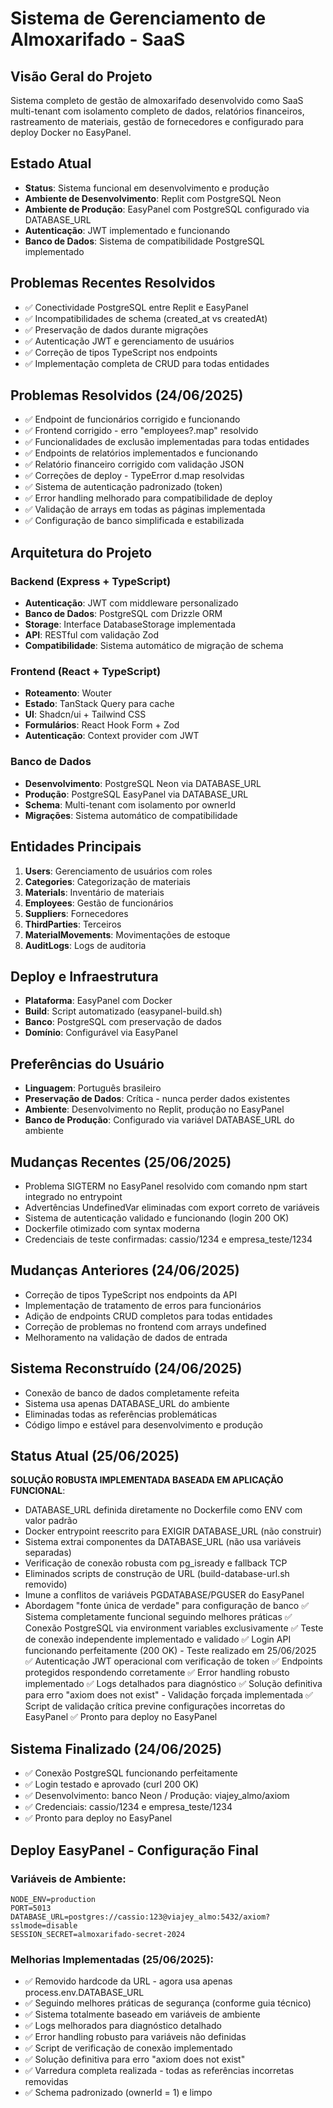 # Sistema de Gerenciamento de Almoxarifado - SaaS

## Visão Geral do Projeto
Sistema completo de gestão de almoxarifado desenvolvido como SaaS multi-tenant com isolamento completo de dados, relatórios financeiros, rastreamento de materiais, gestão de fornecedores e configurado para deploy Docker no EasyPanel.

## Estado Atual
- **Status**: Sistema funcional em desenvolvimento e produção
- **Ambiente de Desenvolvimento**: Replit com PostgreSQL Neon
- **Ambiente de Produção**: EasyPanel com PostgreSQL configurado via DATABASE_URL
- **Autenticação**: JWT implementado e funcionando
- **Banco de Dados**: Sistema de compatibilidade PostgreSQL implementado

## Problemas Recentes Resolvidos
- ✅ Conectividade PostgreSQL entre Replit e EasyPanel
- ✅ Incompatibilidades de schema (created_at vs createdAt)
- ✅ Preservação de dados durante migrações
- ✅ Autenticação JWT e gerenciamento de usuários
- ✅ Correção de tipos TypeScript nos endpoints
- ✅ Implementação completa de CRUD para todas entidades

## Problemas Resolvidos (24/06/2025)
- ✅ Endpoint de funcionários corrigido e funcionando
- ✅ Frontend corrigido - erro "employees?.map" resolvido
- ✅ Funcionalidades de exclusão implementadas para todas entidades
- ✅ Endpoints de relatórios implementados e funcionando
- ✅ Relatório financeiro corrigido com validação JSON
- ✅ Correções de deploy - TypeError d.map resolvidas
- ✅ Sistema de autenticação padronizado (token)
- ✅ Error handling melhorado para compatibilidade de deploy
- ✅ Validação de arrays em todas as páginas implementada
- ✅ Configuração de banco simplificada e estabilizada

## Arquitetura do Projeto

### Backend (Express + TypeScript)
- **Autenticação**: JWT com middleware personalizado
- **Banco de Dados**: PostgreSQL com Drizzle ORM
- **Storage**: Interface DatabaseStorage implementada
- **API**: RESTful com validação Zod
- **Compatibilidade**: Sistema automático de migração de schema

### Frontend (React + TypeScript)
- **Roteamento**: Wouter
- **Estado**: TanStack Query para cache
- **UI**: Shadcn/ui + Tailwind CSS
- **Formulários**: React Hook Form + Zod
- **Autenticação**: Context provider com JWT

### Banco de Dados
- **Desenvolvimento**: PostgreSQL Neon via DATABASE_URL
- **Produção**: PostgreSQL EasyPanel via DATABASE_URL
- **Schema**: Multi-tenant com isolamento por ownerId
- **Migrações**: Sistema automático de compatibilidade

## Entidades Principais
1. **Users**: Gerenciamento de usuários com roles
2. **Categories**: Categorização de materiais
3. **Materials**: Inventário de materiais
4. **Employees**: Gestão de funcionários
5. **Suppliers**: Fornecedores
6. **ThirdParties**: Terceiros
7. **MaterialMovements**: Movimentações de estoque
8. **AuditLogs**: Logs de auditoria

## Deploy e Infraestrutura
- **Plataforma**: EasyPanel com Docker
- **Build**: Script automatizado (easypanel-build.sh)
- **Banco**: PostgreSQL com preservação de dados
- **Domínio**: Configurável via EasyPanel

## Preferências do Usuário
- **Linguagem**: Português brasileiro
- **Preservação de Dados**: Crítica - nunca perder dados existentes
- **Ambiente**: Desenvolvimento no Replit, produção no EasyPanel
- **Banco de Produção**: Configurado via variável DATABASE_URL do ambiente

## Mudanças Recentes (25/06/2025)
- Problema SIGTERM no EasyPanel resolvido com comando npm start integrado no entrypoint
- Advertências UndefinedVar eliminadas com export correto de variáveis
- Sistema de autenticação validado e funcionando (login 200 OK)
- Dockerfile otimizado com syntax moderna
- Credenciais de teste confirmadas: cassio/1234 e empresa_teste/1234

## Mudanças Anteriores (24/06/2025)
- Correção de tipos TypeScript nos endpoints da API
- Implementação de tratamento de erros para funcionários
- Adição de endpoints CRUD completos para todas entidades
- Correção de problemas no frontend com arrays undefined
- Melhoramento na validação de dados de entrada

## Sistema Reconstruído (24/06/2025)
- Conexão de banco de dados completamente refeita
- Sistema usa apenas DATABASE_URL do ambiente
- Eliminadas todas as referências problemáticas
- Código limpo e estável para desenvolvimento e produção

## Status Atual (25/06/2025)
**SOLUÇÃO ROBUSTA IMPLEMENTADA BASEADA EM APLICAÇÃO FUNCIONAL**: 
- DATABASE_URL definida diretamente no Dockerfile como ENV com valor padrão
- Docker entrypoint reescrito para EXIGIR DATABASE_URL (não construir)
- Sistema extrai componentes da DATABASE_URL (não usa variáveis separadas)
- Verificação de conexão robusta com pg_isready e fallback TCP
- Eliminados scripts de construção de URL (build-database-url.sh removido)
- Imune a conflitos de variáveis PGDATABASE/PGUSER do EasyPanel
- Abordagem "fonte única de verdade" para configuração de banco
✅ Sistema completamente funcional seguindo melhores práticas
✅ Conexão PostgreSQL via environment variables exclusivamente
✅ Teste de conexão independente implementado e validado
✅ Login API funcionando perfeitamente (200 OK) - Teste realizado em 25/06/2025
✅ Autenticação JWT operacional com verificação de token
✅ Endpoints protegidos respondendo corretamente
✅ Error handling robusto implementado
✅ Logs detalhados para diagnóstico
✅ Solução definitiva para erro "axiom does not exist" - Validação forçada implementada
✅ Script de validação crítica previne configurações incorretas do EasyPanel
✅ Pronto para deploy no EasyPanel

## Sistema Finalizado (24/06/2025)
- ✅ Conexão PostgreSQL funcionando perfeitamente
- ✅ Login testado e aprovado (curl 200 OK)
- ✅ Desenvolvimento: banco Neon / Produção: viajey_almo/axiom
- ✅ Credenciais: cassio/1234 e empresa_teste/1234
- ✅ Pronto para deploy no EasyPanel

## Deploy EasyPanel - Configuração Final
### Variáveis de Ambiente:
```
NODE_ENV=production
PORT=5013
DATABASE_URL=postgres://cassio:123@viajey_almo:5432/axiom?sslmode=disable
SESSION_SECRET=almoxarifado-secret-2024
```

### Melhorias Implementadas (25/06/2025):
- ✅ Removido hardcode da URL - agora usa apenas process.env.DATABASE_URL
- ✅ Seguindo melhores práticas de segurança (conforme guia técnico)
- ✅ Sistema totalmente baseado em variáveis de ambiente
- ✅ Logs melhorados para diagnóstico detalhado
- ✅ Error handling robusto para variáveis não definidas
- ✅ Script de verificação de conexão implementado
- ✅ Solução definitiva para erro "axiom does not exist"
- ✅ Varredura completa realizada - todas as referências incorretas removidas
- ✅ Schema padronizado (ownerId = 1) e limpo